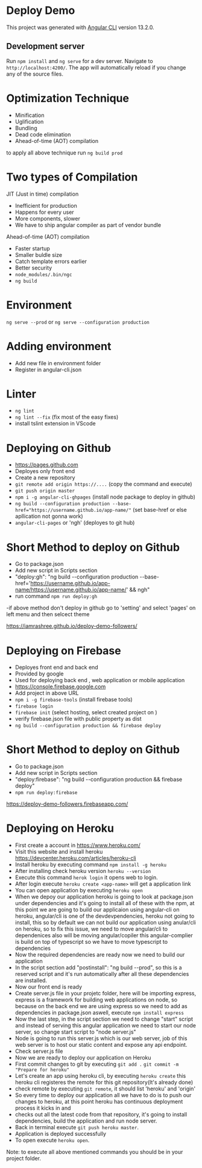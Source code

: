 # Deploy Demo

This project was generated with [Angular CLI](https://github.com/angular/angular-cli) version 13.2.0.

## Development server

Run `npm install` and `ng serve` for a dev server. Navigate to `http://localhost:4200/`. The app will automatically reload if you change any of the source files.

# Optimization Technique
- Minification
- Uglification
- Bundling
- Dead code elimination
- Ahead-of-time (AOT) compilation

to apply all above technique run `ng build prod`

# Two types of Compilation
JIT (Just in time) compilation
- Inefficient for production
- Happens for every user
- More components, slower
- We have to ship angular compiler as part of vendor bundle

Ahead-of-time (AOT) compilation
- Faster startup
- Smaller buldle size
- Catch template errors earlier
- Better security
- `node_modules/.bin/ngc`
- `ng build`

# Environment
`ng serve --prod` or `ng serve --configuration production`

# Adding environment
- Add new file in environment folder
- Register in angular-cli.json

# Linter
- `ng lint`
- `ng lint --fix` (fix most of the easy fixes)
- install tslint extension in VScode

# Deploying on Github
- https://pages.github.com
- Deployes only front end
- Create a new repository
- `git remote add origin https://....` (copy the command and execute)
- `git push origin master`
- `npm i -g angular-cli-ghpages` (install node package to deploy in github)
- `ng build --configuration production --base-href="https://username.github.io/app-name/"` (set base-href or else apllication not gonna work)
- `angular-cli-pages` or 'ngh' (deployes to git hub)

# Short Method to deploy on Github
- Go to package.json
- Add new script in Scripts section
- "deploy:gh": "ng build --configuration production --base-href='https://username.github.io/app-name/https://username.github.io/app-name/' && ngh"
- run command `npm run deploy:gh`

-if above method don't deploy in github go to 'setting' and select 'pages' on left menu and then selcect theme

https://iamrashree.github.io/deploy-demo-followers/

# Deploying on Firebase
- Deployes front end and back end
- Provided by google
- Used for deploying back end , web application or mobile application
- https://console.firebase.google.com
- Add project in above URL
- `npm i -g firebase-tools` (install firebase tools)
- `firebase login`
- `firebase init` (select hosting, select created project on )
- verify firebase.json file with public property as dist
- `ng build --configuration production && firebase deploy`

# Short Method to deploy on Github
- Go to package.json
- Add new script in Scripts section
- "deploy:firebase": "ng build --configuration production && firebase deploy"
- `npm run deploy:firebase`

https://deploy-demo-followers.firebaseapp.com/

# Deploying on Heroku
- First create a account in https://www.heroku.com/
- Visit this website and install heroku https://devcenter.heroku.com/articles/heroku-cli 
- Install heroku by executing command `npm install -g heroku`
- After installing check heroku version `heroku --version`
- Execute this command `herok login` it opens web to login.
- After login execute `heroku create <app-name>` will get a application link
- You can open application by executing `heroku open`
- When we depoy our application heroku is going to look at package.json under dependencies and it's going to install all of these with the npm, at this point we are going to build our applicaion using angular-cli on heroku, angular/cli is one of the devdevpendencies, heroku not going to install, this so by default we can not build our application using anular/cli on heroku,
so to fix this issue, we need to move angular/cli to dependenices also will be moving angular/copiler 
this angular-complier is build on top of typescript so we have to move typescript to dependencies
- Now the required dependencies are ready now we need to build our application
- In the script section add "postinstall": "ng build --prod", so this is a reserved script and it's run automatically after all these dependencies are installed.
- Now our front end is ready
- Create server.js file in your projetc folder, here will be importing express, express is a framework for building web applications on node, so because on the back end we are using express so we need to add as dependencies in package.json aswell, execute `npm install express` 
- Now the last step, in the script section we need to change "start" script and instead of serving this angular application we need to start our node server, so change start script to "node server.js"
- Node is going to run this server.js which is our web server, job of this web server is to host our static content and expose any api endpoint.
- Check server.js file
- Now we are ready to deploy our application on Heroku
- First commit changes to git by executing `git add .` `git commit -m "Prepare for heroku"`
- Let's create an app using heroku cli, by executing `heroku create` this heroku cli registeres the remote for this git repository(It's already done)
- check remote by executing `git remote`, it should list 'heroku' and 'origin'
- So every time to deploy our application all we have to do is to push our changes to heroku, at this point heroku has continuous deployment process it kicks in and 
- checks out all the latest code from that repository, it's going to install dependencies, build the application and run node server.
- Back in terminal execute `git push heroku master`.
- Application is deployed successfully
- To open execute `heroku open`.

Note: to execute all above mentioned commands you should be in your project folder.

